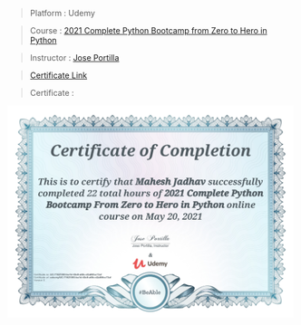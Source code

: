 
>Platform : Udemy

>Course : [2021 Complete Python Bootcamp from Zero to Hero in Python]()

>Instructor : [Jose Portilla]()

><a target="_blank" href="https://udemy-certificate.s3.amazonaws.com/image/UC-71621593-ba1d-43e9-a68c-d2a86fcc73af.jpg">Certificate Link</a>

>Certificate : 

<img src="./Certificates/Udemy/2021CompletePythonBootcamp.jpg" alt="Python Bootcamp">
